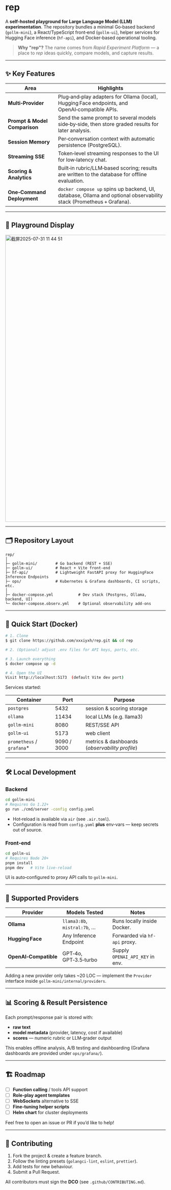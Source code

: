 # rep

A **self‑hosted playground for Large Language Model (LLM) experimentation**. The repository bundles a minimal Go‑based backend (`gollm‑mini`), a React/TypeScript front‑end (`gollm‑ui`), helper services for Hugging Face inference (`hf‑api`), and Docker‑based operational tooling.

> **Why "rep"?**  The name comes from *Rapid Experiment Platform* — a place to *rep* ideas quickly, compare models, and capture results.

---

## ✨ Key Features

| Area                          | Highlights                                                                                                          |
| ----------------------------- | ------------------------------------------------------------------------------------------------------------------- |
| **Multi‑Provider**            | Plug‑and‑play adapters for Ollama (local), Hugging Face endpoints, and OpenAI‑compatible APIs.                      |
| **Prompt & Model Comparison** | Send the same prompt to several models side‑by‑side, then store graded results for later analysis.                  |
| **Session Memory**            | Per‑conversation context with automatic persistence (PostgreSQL).                                                   |
| **Streaming SSE**             | Token‑level streaming responses to the UI for low‑latency chat.                                                     |
| **Scoring & Analytics**       | Built‑in rubric/LLM‑based scoring; results are written to the database for offline evaluation.                      |
| **One‑Command Deployment**    | `docker compose up` spins up backend, UI, database, Ollama and optional observability stack (Prometheus + Grafana). |

---

## 🧪 Playground Display

<img width="1512" height="902" alt="截屏2025-07-31 11 44 51" src="https://github.com/user-attachments/assets/ff124b91-b2fb-4792-8acc-b81ea5d7ba94" />

---

## 🗂️ Repository Layout

```
rep/
│
├─ gollm-mini/        # Go backend (REST + SSE)
├─ gollm-ui/          # React + Vite front‑end
├─ hf-api/            # Lightweight FastAPI proxy for HuggingFace Inference Endpoints
├─ ops/               # Kubernetes & Grafana dashboards, CI scripts, etc.
│
├─ docker-compose.yml           # Dev stack (Postgres, Ollama, backend, UI)
└─ docker-compose.observ.yml    # Optional observability add‑ons
```

---

## 🚀 Quick Start (Docker)

```bash
# 1. Clone
$ git clone https://github.com/xxxiyxh/rep.git && cd rep

# 2. (Optional) adjust .env files for API keys, ports, etc.

# 3. Launch everything
$ docker compose up -d

# 4. Open the UI
Visit http://localhost:5173  (default Vite dev port)
```

Services started:

| Container                  | Port        | Purpose                                        |
| -------------------------- | ----------- | ---------------------------------------------- |
| `postgres`                 | 5432        | session & scoring storage                      |
| `ollama`                   | 11434       | local LLMs (e.g. llama3)                       |
| `gollm-mini`               | 8080        | REST/SSE API                                   |
| `gollm-ui`                 | 5173        | web client                                     |
| `prometheus` / `grafana`\* | 9090 / 3000 | metrics & dashboards (*observability profile*) |

---

## 🛠️ Local Development

### Backend

```bash
cd gollm-mini
# Requires Go 1.22+
go run ./cmd/server -config config.yaml
```

* Hot‑reload is available via `air` (see `.air.toml`).
* Configuration is read from `config.yaml` **plus** env‑vars — keep secrets out of source.

### Front‑end

```bash
cd gollm-ui
# Requires Node 20+
pnpm install
pnpm dev   # Vite live‑reload
```

UI is auto‑configured to proxy API calls to `gollm-mini`.

---

## 🔌 Supported Providers

| Provider              | Models Tested                | Notes                           |
| --------------------- | ---------------------------- | ------------------------------- |
| **Ollama**            | `llama3:8b`, `mistral:7b`, … | Runs locally inside Docker.     |
| **Hugging Face**      | Any Inference Endpoint       | Forwarded via `hf-api` proxy.   |
| **OpenAI‑Compatible** | GPT‑4o, GPT‑3.5‑turbo        | Supply `OPENAI_API_KEY` in env. |

Adding a new provider only takes \~20 LOC — implement the `Provider` interface inside `gollm-mini/internal/providers`.

---

## 📊 Scoring & Result Persistence

Each prompt/response pair is stored with:

* **raw text**
* **model metadata** (provider, latency, cost if available)
* **scores** — numeric rubric or LLM‑grader output

This enables offline analysis, A/B testing and dashboarding (Grafana dashboards are provided under `ops/grafana/`).

---

## 🏗️ Roadmap

* [ ] **Function calling** / tools API support
* [ ] **Role‑play agent templates**
* [ ] **WebSockets** alternative to SSE
* [ ] **Fine‑tuning helper scripts**
* [ ] **Helm chart** for cluster deployments

Feel free to open an issue or PR if you’d like to help!

---

## 🤝 Contributing

1. Fork the project & create a feature branch.
2. Follow the linting presets (`golangci-lint`, `eslint`, `prettier`).
3. Add tests for new behaviour.
4. Submit a Pull Request.

All contributors must sign the **DCO** (see `.github/CONTRIBUTING.md`).

